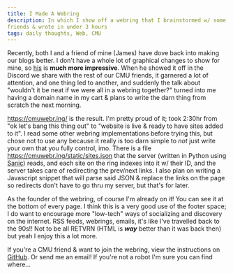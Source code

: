 ```yaml
---
title: I Made A Webring
description: In which I show off a webring that I brainstormed w/ some college
friends & wrote in under 3 hours
tags: daily thoughts, Web, CMU
---
```


Recently, both I and a friend of mine (James) have dove back into making our
blogs better. I don't have a whole lot of graphical changes to show for mine,
so [his](https://gallicch.io/) is **much more impressive**. When he showed it
off in the Discord we share with the rest of our CMU friends, it garnered a lot
of attention, and one thing led to another, and suddenly the talk about
"wouldn't it be neat if we were all in a webring together?" turned into me
having a domain name in my cart & plans to write the darn thing from scratch
the next morning.

<https://cmuwebr.ing/> is the result. I'm pretty proud of it; took 2:30hr from
"ok let's bang this thing out" to "website is live & ready to have sites added
to it". I read some other webring implementations before trying this, but chose
not to use any because it really is too darn simple to _not_ just write your
own that you fully control, imo. There is a file
<https://cmuwebr.ing/static/sites.json> that the server (written in Python
using [Sanic](https://sanic.dev/)) reads, and each site on the ring indexes
into it w/ their ID, and the server takes care of redirecting the prev/next
links. I also plan on writing a Javascript snippet that will parse said JSON &
replace the links on the page so redirects don't have to go thru my server, but
that's for later.

As the founder of the webring, of course I'm already on it! You can see it at
the bottom of every page. I think this is a very good use of the footer space;
I do want to encourage more "low-tech" ways of socializing and discovery on the
internet. RSS feeds, webrings, emails, it's like I've travelled back to the
90s!! Not to be all RETVRN (HTML is **_way_** better than it was back then) but
yeah I enjoy this a lot more.

If you're a CMU friend & want to join the webring, view the instructions on
[GitHub](https://github.com/duvallj/cmuwebr.ing). Or send me an email! If
you're not a robot I'm sure you can find where...
